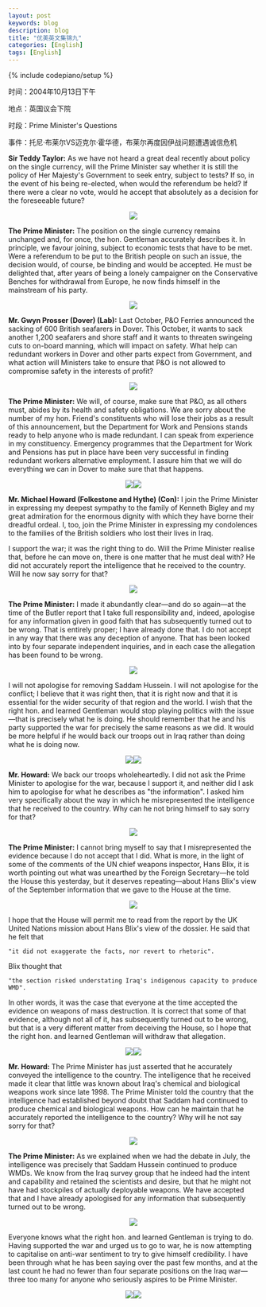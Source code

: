 ```yaml
---
layout: post
keywords: blog
description: blog
title: "优美英文集锦九"
categories: [English]
tags: [English]
---
```

{% include codepiano/setup %}

时间：2004年10月13日下午­

地点：英国议会下院­

时段：Prime Minister's Questions­

事件：托尼·布莱尔VS迈克尔·霍华德，布莱尔再度因伊战问题遭遇诚信危机

**Sir Teddy Taylor:** As we have not heard a great deal recently about policy on the single currency, will the Prime Minister say whether it is still the policy of Her Majesty's Government to seek entry, subject to tests? If so, in the event of his being re-elected, when would the referendum be held? If there were a clear no vote, would he accept that absolutely as a decision for the foreseeable future?

<center><img src="/image/prime-ministers-questions/20110508pmq-01.jpg"></center>

<!--more-->

**The Prime Minister:** The position on the single currency remains unchanged and, for once, the hon. Gentleman accurately describes it. In principle, we favour joining, subject to economic tests that have to be met. Were a referendum to be put to the British people on such an issue, the decision would, of course, be binding and would be accepted. He must be delighted that, after years of being a lonely campaigner on the Conservative Benches for withdrawal from Europe, he now finds himself in the mainstream of his party.

<center><img src="/image/prime-ministers-questions/20110508pmq-02.jpg"></center>

**Mr. Gwyn Prosser (Dover) (Lab):** Last October, P&O Ferries announced the sacking of 600 British seafarers in Dover. This October, it wants to sack another 1,200 seafarers and shore staff and it wants to threaten swingeing cuts to on-board manning, which will impact on safety. What help can redundant workers in Dover and other parts expect from Government, and what action will Ministers take to ensure that P&O is not allowed to compromise safety in the interests of profit?

<center><img src="/image/prime-ministers-questions/20110508pmq-03.jpg"></center>

**The Prime Minister:** We will, of course, make sure that P&O, as all others must, abides by its health and safety obligations. We are sorry about the number of my hon. Friend's constituents who will lose their jobs as a result of this announcement, but the Department for Work and Pensions stands ready to help anyone who is made redundant. I can speak from experience in my constituency. Emergency programmes that the Department for Work and Pensions has put in place have been very successful in finding redundant workers alternative employment. I assure him that we will do everything we can in Dover to make sure that that happens.

<center><img src="/image/prime-ministers-questions/20110508pmq-04.jpg"><img src="/image/prime-ministers-questions/20110508pmq-05.jpg"></center>

**Mr. Michael Howard (Folkestone and Hythe) (Con):** I join the Prime Minister in expressing my deepest sympathy to the family of Kenneth Bigley and my great admiration for the enormous dignity with which they have borne their dreadful ordeal. I, too, join the Prime Minister in expressing my condolences to the families of the British soldiers who lost their lives in Iraq.

I support the war; it was the right thing to do. Will the Prime Minister realise that, before he can move on, there is one matter that he must deal with? He did not accurately report the intelligence that he received to the country. Will he now say sorry for that?

<center><img src="/image/prime-ministers-questions/20110508pmq-06.jpg"></center>

**The Prime Minister:** I made it abundantly clear—and do so again—at the time of the Butler report that I take full responsibility and, indeed, apologise for any information given in good faith that has subsequently turned out to be wrong. That is entirely proper; I have already done that. I do not accept in any way that there was any deception of anyone. That has been looked into by four separate independent inquiries, and in each case the allegation has been found to be wrong.

<center><img src="/image/prime-ministers-questions/20110508pmq-07.jpg"></center>

I will not apologise for removing Saddam Hussein. I will not apologise for the conflict; I believe that it was right then, that it is right now and that it is essential for the wider security of that region and the world. I wish that the right hon. and learned Gentleman would stop playing politics with the issue—that is precisely what he is doing. He should remember that he and his party supported the war for precisely the same reasons as we did. It would be more helpful if he would back our troops out in Iraq rather than doing what he is doing now.

<center><img src="/image/prime-ministers-questions/20110508pmq-08.jpg"><img src="/image/prime-ministers-questions/20110508pmq-09.jpg"></center>

**Mr. Howard:** We back our troops wholeheartedly. I did not ask the Prime Minister to apologise for the war, because I support it, and neither did I ask him to apologise for what he describes as "the information". I asked him very specifically about the way in which he misrepresented the intelligence that he received to the country. Why can he not bring himself to say sorry for that?

<center><img src="/image/prime-ministers-questions/20110508pmq-10.jpg"></center>

**The Prime Minister:** I cannot bring myself to say that I misrepresented the evidence because I do not accept that I did. What is more, in the light of some of the comments of the UN chief weapons inspector, Hans Blix, it is worth pointing out what was unearthed by the Foreign Secretary—he told the House this yesterday, but it deserves repeating—about Hans Blix's view of the September information that we gave to the House at the time.

<center><img src="/image/prime-ministers-questions/20110508pmq-11.jpg"></center>

I hope that the House will permit me to read from the report by the UK United Nations mission about Hans Blix's view of the dossier. He said that he felt that

    "it did not exaggerate the facts, nor revert to rhetoric".

Blix thought that

    "the section risked understating Iraq's indigenous capacity to produce WMD".

In other words, it was the case that everyone at the time accepted the evidence on weapons of mass destruction. It is correct that some of that evidence, although not all of it, has subsequently turned out to be wrong, but that is a very different matter from deceiving the House, so I hope that the right hon. and learned Gentleman will withdraw that allegation.

<center><img src="/image/prime-ministers-questions/20110508pmq-12.jpg"><img src="/image/prime-ministers-questions/20110508pmq-13.jpg"></center>

**Mr. Howard:** The Prime Minister has just asserted that he accurately conveyed the intelligence to the country. The intelligence that he received made it clear that little was known about Iraq's chemical and biological weapons work since late 1998. The Prime Minister told the country that the intelligence had established beyond doubt that Saddam had continued to produce chemical and biological weapons. How can he maintain that he accurately reported the intelligence to the country? Why will he not say sorry for that?

<center><img src="/image/prime-ministers-questions/20110508pmq-14.jpg"></center>

**The Prime Minister:** As we explained when we had the debate in July, the intelligence was precisely that Saddam Hussein continued to produce WMDs. We know from the Iraq survey group that he indeed had the intent and capability and retained the scientists and desire, but that he might not have had stockpiles of actually deployable weapons. We have accepted that and I have already apologised for any information that subsequently turned out to be wrong.

<center><img src="/image/prime-ministers-questions/20110508pmq-15.jpg"></center>

Everyone knows what the right hon. and learned Gentleman is trying to do. Having supported the war and urged us to go to war, he is now attempting to capitalise on anti-war sentiment to try to give himself credibility. I have been through what he has been saying over the past few months, and at the last count he had no fewer than four separate positions on the Iraq war—three too many for anyone who seriously aspires to be Prime Minister.

<center><img src="/image/prime-ministers-questions/20110508pmq-16.jpg"><img src="/image/prime-ministers-questions/20110508pmq-17.jpg"></center>